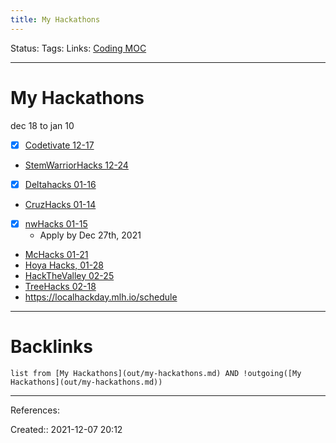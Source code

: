 ```yaml
---
title: My Hackathons
---
```

Status: 
Tags: 
Links: [Coding MOC](out/coding-moc.md)
___
# My Hackathons
dec 18 to jan 10
- [x] [Codetivate 12-17](https://codetivate.devpost.com/)
- [StemWarriorHacks 12-24](https://stemwarriorhacks-winter.devpost.com/?ref_feature=challenge&ref_medium=discover)
- [x] [Deltahacks 01-16](https://www.deltahacks.com/) 
- [CruzHacks 01-14](https://www.cruzhacks.com/)
- [x] [nwHacks 01-15](https://www.nwhacks.io/#statistics)
	- Apply by Dec 27th, 2021
- [McHacks 01-21](https://www.mchacks.ca/)
- [Hoya Hacks, 01-28](https://hoya-hacks-2022.devpost.com/?ref_feature=challenge&ref_medium=discover)
- [HackTheValley 02-25](https://hackthevalley.io/)
- [TreeHacks 02-18](https://www.treehacks.com/)
- https://localhackday.mlh.io/schedule
___
# Backlinks
```dataview
list from [My Hackathons](out/my-hackathons.md) AND !outgoing([My Hackathons](out/my-hackathons.md))
```
___
References:

Created:: 2021-12-07 20:12
